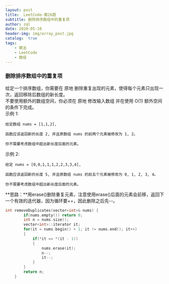 ```yaml
---
layout: post
title:  LeetCode-第26题
subtitle: 删除排序数组中的重复项
author: zql
date: 2020-05-10
header-img: img/array_post.jpg
catalog:  true
tags:
    - 算法
    - LeetCode
    - 数组
---
```

### 删除排序数组中的重复项  
给定一个排序数组，你需要在 原地 删除重复出现的元素，使得每个元素只出现一次，返回移除后数组的新长度。  
不要使用额外的数组空间，你必须在 原地 修改输入数组 并在使用 O(1) 额外空间的条件下完成。  
示例 1:  
```
给定数组 nums = [1,1,2], 

函数应该返回新的长度 2, 并且原数组 nums 的前两个元素被修改为 1, 2。 

你不需要考虑数组中超出新长度后面的元素。
```
示例 2:
```
给定 nums = [0,0,1,1,1,2,2,3,3,4],

函数应该返回新的长度 5, 并且原数组 nums 的前五个元素被修改为 0, 1, 2, 3, 4。

你不需要考虑数组中超出新长度后面的元素。
```
**思路：**用erase()删除重复元素，注意使用erase()后面的元素会前移，返回下一个有效的迭代器，因为循环要++，因此删除之后先--。  
```c++
int removeDuplicates(vector<int>& nums) {
        if(nums.empty()) return 0;
        int n = nums.size();
        vector<int>::iterator it;
        for(it = nums.begin() + 1; it != nums.end(); it++)
        {
            if(*it == *(it - 1))
            {
                nums.erase(it);
                n--;
                it--;
            }
        }
        return n;
    }
```
